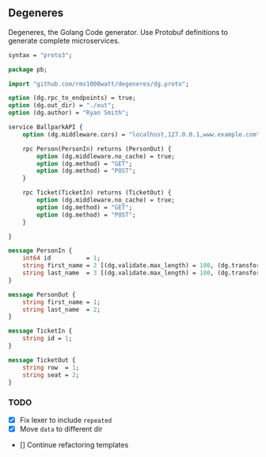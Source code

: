 ## Degeneres

Degeneres, the Golang Code generator. Use Protobuf definitions to generate complete microservices.

```proto
syntax = "proto3";

package pb;

import "github.com/rms1000watt/degeneres/dg.proto";

option (dg.rpc_to_endpoints) = true;
option (dg.out_dir) = "./out";
option (dg.author) = "Ryan Smith";

service BallparkAPI {
    option (dg.middleware.cors) = "localhost,127.0.0.1,www.example.com";

    rpc Person(PersonIn) returns (PersonOut) {
        option (dg.middleware.no_cache) = true;
        option (dg.method) = "GET";
        option (dg.method) = "POST";
    }

    rpc Ticket(TicketIn) returns (TicketOut) {
        option (dg.middleware.no_cache) = true;
        option (dg.method) = "GET";
        option (dg.method) = "POST";
    }

}

message PersonIn {
    int64 id          = 1;
    string first_name = 2 [(dg.validate.max_length) = 100, (dg.transform.truncate) = 50];
    string last_name  = 3 [(dg.validate.max_length) = 100, (dg.transform.truncate) = 50];
}

message PersonOut {
    string first_name = 1;
    string last_name  = 2;
}

message TicketIn {
    string id = 1;
}

message TicketOut {
    string row  = 1;
    string seat = 2;
}
```

### TODO

- [x] Fix lexer to include `repeated`
- [x] Move `data` to different dir
- [] Continue refactoring templates

